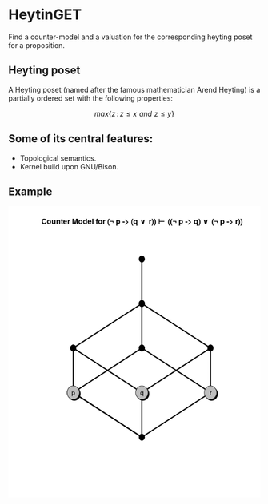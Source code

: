 # HeytinGET

Find a counter-model and a valuation for the corresponding heyting poset for a proposition.

## Heyting poset

A Heyting poset (named after the famous mathematician Arend Heyting) is a partially ordered set with the following properties:

```math
max \{z \, : \, z \leq x \,\, and \,\, z \,\, \leq \,\, y\}
```

## Some of its central features:
- Topological semantics.
- Kernel build upon GNU/Bison.

## Example

![Image description](example.png)
